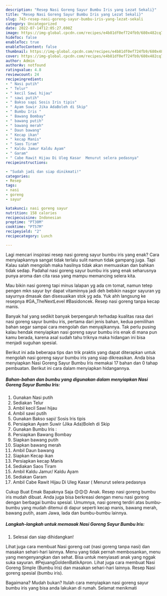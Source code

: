 ```yaml
---
description: "Resep Nasi Goreng Sayur Bumbu Iris yang Lezat Sekali}"
title: "Resep Nasi Goreng Sayur Bumbu Iris yang Lezat Sekali}"
slug: 743-resep-nasi-goreng-sayur-bumbu-iris-yang-lezat-sekali
category: Uncategorized
date: 2022-07-14T12:05:27.698Z
image: https://img-global.cpcdn.com/recipes/e4b81df0ef724fb9/680x482cq70/nasi-goreng-sayur-bumbu-iris-foto-resep-utama.jpg
hideToc: false
enableToc: true
enableTocContent: false
thumbnail: https://img-global.cpcdn.com/recipes/e4b81df0ef724fb9/680x482cq70/nasi-goreng-sayur-bumbu-iris-foto-resep-utama.jpg
cover: https://img-global.cpcdn.com/recipes/e4b81df0ef724fb9/680x482cq70/nasi-goreng-sayur-bumbu-iris-foto-resep-utama.jpg
author: Admin
authorAv: notfound
ratingvalue: 4.8
reviewcount: 24
recipeingredient:
- " Nasi putih"
- " Telur"
- " kecil Sawi hijau"
- " sawi putih"
- " Bakso sapi Sosis Iris tipis"
- " Ayam Suwir Jika AdaBoleh di Skip"
- " Bumbu Iris "
- " Bawang Bombay"
- " bawang putih"
- " bawang merah"
- " Daun bawang"
- " Kecap ikan"
- " kecap Manis"
- " Saos Tiram"
- " Kaldu Jamur Kaldu Ayam"
- " Garam"
- " Cabe Rawit Hijau Di Uleg Kasar  Menurut selera pedasnya"
recipeinstructions:

- "Sudah jadi dan siap dinikmati!"
categories:
- Resep
tags:
- nasi
- goreng
- sayur

katakunci: nasi goreng sayur 
nutrition: 158 calories
recipecuisine: Indonesian
preptime: "PT30M"
cooktime: "PT57M"
recipeyield: "2"
recipecategory: Lunch

---
```



Lagi mencari inspirasi resep nasi goreng sayur bumbu iris yang enak? Cara menyiapkannya sangat tidak terlalu sulit namun tidak gampang juga. Tapi Kalau salah mengolah maka hasilnya tidak akan memuaskan dan bahkan tidak sedap. Padahal nasi goreng sayur bumbu iris yang enak seharusnya punya aroma dan cita rasa yang mampu memancing selera kita.


Mau bikin nasi goreng tapi minus lalapan yg ada cm tomat, namun tetep pengen mkn sayur byr dapat vitaminnya jadi deh bebikin nasgor sayuran yg sayurnya dmasak dan disesuaikan stok yg ada. Yuk ahh langsung ke resepnya #GA_TheNextLevel #Basidoncek. Resep nasi goreng tanpa kecap manis.

Banyak hal yang sedikit banyak berpengaruh terhadap kualitas rasa dari nasi goreng sayur bumbu iris, pertama dari jenis bahan, kedua pemilihan bahan segar sampai cara mengolah dan menyajikannya. Tak perlu pusing kalau hendak menyiapkan nasi goreng sayur bumbu iris enak di mana pun kamu berada, karena asal sudah tahu triknya maka hidangan ini bisa menjadi suguhan spesial.


Berikut ini ada beberapa tips dan trik praktis yang dapat diterapkan untuk mengolah nasi goreng sayur bumbu iris yang siap dikreasikan. Anda bisa menyiapkan Nasi Goreng Sayur Bumbu Iris memakai 17 bahan dan 0 tahap pembuatan. Berikut ini cara dalam menyiapkan hidangannya.

<!--inarticleads1-->

##### Bahan-bahan dan bumbu yang digunakan dalam menyiapkan Nasi Goreng Sayur Bumbu Iris:

1. Gunakan  Nasi putih
1. Sediakan  Telur
1. Ambil  kecil Sawi hijau
1. Ambil  sawi putih
1. Gunakan  Bakso sapi/ Sosis Iris tipis
1. Persiapkan  Ayam Suwir (Jika Ada)Boleh di Skip
1. Gunakan  Bumbu Iris :
1. Persiapkan  Bawang Bombay
1. Siapkan  bawang putih
1. Siapkan  bawang merah
1. Ambil  Daun bawang
1. Siapkan  Kecap ikan
1. Persiapkan  kecap Manis
1. Sediakan  Saos Tiram
1. Ambil  Kaldu Jamur/ Kaldu Ayam
1. Sediakan  Garam
1. Ambil  Cabe Rawit Hijau Di Uleg Kasar ( Menurut selera pedasnya


Cukup Buat Emak Bapaknya Saja 😊😊😊 Anak. Resep nasi goreng bumbu iris mudah dibuat. Anda juga bisa berkreasi dengan menu nasi goreng dengan berbagai bumbu spesial. Umumnya, nasi goreng terdiri atas bumbu-bumbu yang mudah ditemui di dapur seperti kecap manis, bawang merah, bawang putih, asam Jawa, lada dan bumbu-bumbu lainnya. 

<!--inarticleads2-->

##### Langkah-langkah untuk memasak Nasi Goreng Sayur Bumbu Iris:


1. Selesai dan siap dihidangkan!

Lihat juga cara membuat Nasi goreng oat (nasi goreng tanpa nasi) dan masakan sehari-hari lainnya. Menu yang tidak pernah membosankan, menu yang mengenyangkan dan sehat. Bisa untuk menyiasati anak yang nggak suka sayuran. #PejuangGoldenBatikApron. Lihat juga cara membuat Nasi Goreng Simple (Bumbu Iris) dan masakan sehari-hari lainnya. Resep Nasi goreng spesial (bumbu iris). 

Bagaimana? Mudah bukan? Itulah cara menyiapkan nasi goreng sayur bumbu iris yang bisa anda lakukan di rumah. Selamat menikmati
